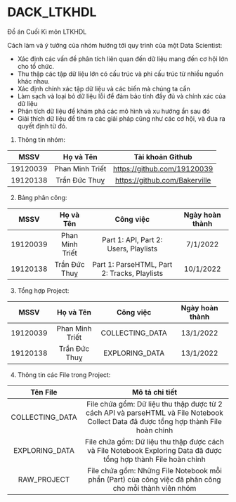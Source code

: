 # DACK_LTKHDL
Đồ án Cuối Kì môn LTKHDL

Cách làm và ý tưởng của nhóm hướng tới quy trình của một Data Scientist:
- Xác định các vấn đề phân tích liên quan đến dữ liệu mang đến cơ hội lớn cho tổ chức.
- Thu thập các tập dữ liệu lớn có cấu trúc và phi cấu trúc từ nhiều nguồn khác nhau.
- Xác định chính xác tập dữ liệu và các biến mà chúng ta cần
- Làm sạch và loại bỏ dữ liệu lỗi để đảm bảo tính đầy đủ và chính xác của dữ liệu
- Phân tích dữ liệu để khám phá các mô hình và xu hướng ẩn sau đó
- Giải thích dữ liệu để tìm ra các giải pháp cũng như các cơ hội, và đưa ra quyết định từ đó.


1. Thông tin nhóm:

| MSSV | Họ và Tên | Tài khoản Github |
| :---: | :---: | :---: |
| 19120039 | Phan Minh Triết | https://github.com/19120039 |
| 19120138 | Trần Đức Thuỵ | https://github.com/Bakerville |


2. Bảng phân công:

| MSSV | Họ và Tên | Công việc | Ngày hoàn thành |
| :---: | :---: | :---: | :---: |
| 19120039 | Phan Minh Triết | Part 1: API, Part 2: Users, Playlists | 7/1/2022 |
| 19120138 | Trần Đức Thuỵ | Part 1: ParseHTML, Part 2: Tracks, Playlists | 10/1/2022 |

3. Tổng hợp Project:

| MSSV | Họ và Tên | Công việc | Ngày hoàn thành |
| :---: | :---: | :---: | :---: |
| 19120039 | Phan Minh Triết | COLLECTING_DATA | 13/1/2022 |
| 19120138 | Trần Đức Thuỵ | EXPLORING_DATA | 13/1/2022 |

4. Thông tin các File trong Project:

| Tên File | Mô tả chi tiết |
| :---: | :---: |
| COLLECTING_DATA | File chứa gồm: Dữ liệu thu thập được từ 2 cách API và parseHTML và File Notebook Collect Data đã được tổng hợp thành File hoàn chỉnh |
| EXPLORING_DATA | File chứa gồm: Dữ liệu thu thập được cách và File Notebook Exploring Data đã được tổng hợp thành File hoàn chỉnh |
| RAW_PROJECT | File chứa gồm: Những File Notebook mỗi phần (Part) của công việc đã phân công cho mỗi thành viên nhóm |
